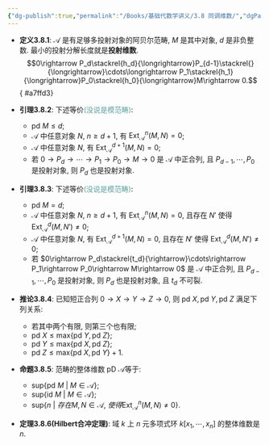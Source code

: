 ```yaml
---
{"dg-publish":true,"permalink":"/Books/基础代数学讲义/3.8 同调维数/","dgPassFrontmatter":true,"created":"2024-08-05T18:51:11.670+08:00","updated":"2024-08-05T20:07:56.178+08:00"}
---
```


+ **定义3.8.1**: $\mathcal{A}$ 是有足够多投射对象的阿贝尔范畴, $M$ 是其中对象, $d$ 是非负整数. 最小的投射分解长度就是**投射维数**.$$0\rightarrow P_d\stackrel{h_d}{\longrightarrow}P_{d-1}\stackrel{}{\longrightarrow}\cdots\longrightarrow P_1\stackrel{h_1}{\longrightarrow}P_0\stackrel{h_0}{\longrightarrow}M\rightarrow 0.$$
{ #a7ffd3}

+ **引理3.8.2**: 下述等价<font color=CadetBlue>(没说是模范畴)</font>:
	+  $\mathrm{pd\ }M\leqslant d$;
	+  $\mathcal{A}$ 中任意对象 $N$,  $n\geqslant d+1$, 有 $\mathrm{Ext}^{n}_{\mathcal{A}}(M,N)=0$;
	+  $\mathcal{A}$ 中任意对象 $N$, 有 $\mathrm{Ext}^{d+1}_{\mathcal{A}}(M,N)=0$;
	+  若 $0\rightarrow P_d\rightarrow \cdots\rightarrow P_1\rightarrow P_0\rightarrow M\rightarrow 0$ 是 $\mathcal{A}$ 中正合列, 且 $P_{d-1},\cdots,P_0$ 是投射对象, 则 $P_d$ 也是投射对象.
+ **引理3.8.3**: 下述等价<font color=CadetBlue>(没说是模范畴)</font>:
	+  $\mathrm{pd\ }M=d$;
	+  $\mathcal{A}$ 中任意对象 $N$,  $n\geqslant d+1$, 有 $\mathrm{Ext}^{n}_{\mathcal{A}}(M,N)=0$, 且存在 $N'$ 使得 $\mathrm{Ext}^{d}_{\mathcal{A}}(M,N')\neq 0$;
	+  $\mathcal{A}$ 中任意对象 $N$, 有 $\mathrm{Ext}^{d+1}_{\mathcal{A}}(M,N)=0$, 且存在 $N'$ 使得 $\mathrm{Ext}^{d}_{\mathcal{A}}(M,N')\neq 0$;
	+  若 $0\rightarrow P_d\stackrel{t_d}{\rightarrow}\cdots\rightarrow P_1\rightarrow P_0\rightarrow M\rightarrow 0$ 是 $\mathcal{A}$ 中正合列, 且 $P_{d-1},\cdots,P_0$ 是投射对象, 则 $P_d$ 也是投射对象, 且 $t_d$ 不可裂.
+ **推论3.8.4**: 已知短正合列 $0\rightarrow X\rightarrow Y\rightarrow Z\rightarrow 0$, 则 $\mathrm{pd\ }X,\mathrm{pd\ }Y,\mathrm{pd\ }Z$ 满足下列关系:
	+ 若其中两个有限, 则第三个也有限;
	+ $\mathrm{pd\ }X\leqslant \mathrm{max}\{ \mathrm{pd\ }Y,\mathrm{pd\ }Z \}$;
	+ $\mathrm{pd\ }Y\leqslant \mathrm{max}\{ \mathrm{pd\ }X,\mathrm{pd\ }Z \}$;
	+ $\mathrm{pd\ }Z\leqslant \mathrm{max}\{ \mathrm{pd\ }X,\mathrm{pd\ }Y \}+1$.
+ **命题3.8.5**: 范畴的整体维数 $\mathrm{pD\ }\mathcal{A}$等于:
	+ $\mathrm{sup}\{ \mathrm{pd\ }M\ |\ M \in \mathcal{A} \}$;
	+ $\mathrm{sup}\{ \mathrm{id\ }M\ |\ M \in \mathcal{A} \}$;
	+ $\mathrm{sup}\{ n\ |\ 存在M,N\in \mathcal{A},\ 使得\mathrm{Ext}^{n}_{\mathcal{A}}(M,N)\neq 0 \}$.
+ **定理3.8.6(Hilbert合冲定理)**: 域 $k$ 上 $n$ 元多项式环 $k[x_1,\cdots,x_n]$ 的整体维数是 $n$.